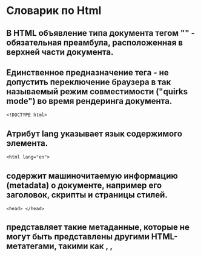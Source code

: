 # Словарик по Html
## В HTML объявление типа документа тегом "<!DOCTYPE html>" - обязательная преамбула, расположенная в верхней части документа.
## Единственное предназначение тега - не допустить переключение браузера в так называемый режим совместимости ("quirks mode") во время рендеринга документа.
```
<!DOCTYPE html>
```
## Атрибут lang указывает язык содержимого элемента.
```
<html lang="en">
```
## <head> содержит машиночитаемую информацию (metadata) о документе, например его заголовок, скрипты и страницы стилей.
```
<head> </head>
```
## <meta> представляет такие метаданные, которые не могут быть представлены другими HTML-метатегами, такими как <base>, <link>, <script>, <style> или <title>.
## Charset — мета тег кодировки, то есть способа отображения кода страницы на экране пользователя.
```
<meta charset="UTF=8">
<meta name="viewport" content="width=device-width, initial-scale=1.0">
<title>Document</title>
```
## <body> — это та часть, в которую помещается собственно содержимое HTML-документа.
```
<body></body>
```
##Тег <h1> обозначает самый важный заголовок (заголовок верхнего уровня), а тег <h6> обозначает подзаголовок самого нижнего уровня.
```
<h1></h1>
<h2></h2>
...
<h6></h6>
```
## <p> представляет собой абзац.
## <a> определяет гиперссылку для перехода на определённое место на странице или на другую страницу в Интернете.
## Атрибут target указывает место в которое должен быть загружен, указанный ресурс.
```
<p></p>
<a href="https://"
target="-blank"
</a>
```
## Тег <table> позволяет сделать таблицу в HTML, то есть представить данные в табличном виде, состоящем из строк и столбцов, а также ячеек, содержащих данные.
## Тег <tr> создаёт в таблице строку. Он содержит ячейки <td> или заголовки <th>. 
```
<table>
  <tr>
    <td></td>
  </tr>
</table>
```
## Элемент< img> представляет изображение и его резервный контент, который добавляется с помощью атрибута alt.
```
<img src="img/1.jpg" alt="your text"
```
## Тег <ol> используется для создания упорядоченного списка элементов, то есть списка, в котором каждый элемент нумеруется.
## Тег <ul> используется для неупорядоченного списка - в частности для маркированного списка.
## Тег <li> используется для создания элементов списка.
```
<ol> or <ul>
  <li></li>
  <li></li>
</ol> or </ul>
```
